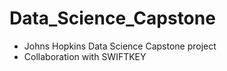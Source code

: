 # Data_Science_Capstone
- Johns Hopkins Data Science Capstone project 
- Collaboration with SWIFTKEY
